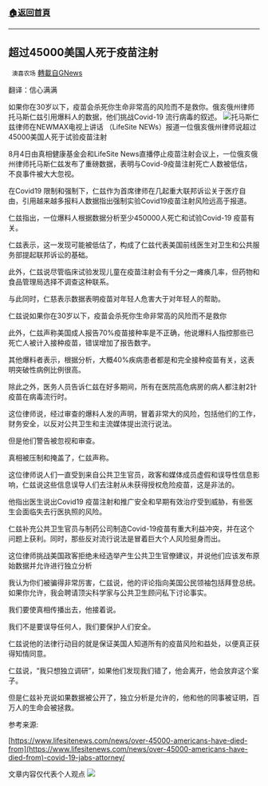 ###  [:house:返回首頁](https://github.com/ourhimalayas/txt)
---


## 超过45000美国人死于疫苗注射
` 澳喜农场` [轉載自GNews](https://gnews.org/zh-hans/1576249/)

翻译：信心满满

如果你在30岁以下，疫苗会杀死你生命非常高的风险而不是救你。俄亥俄州律师托马斯仁兹引用爆料人的数据，他们挑战Covid-19 流行病毒的叙述。
![](https://assets.gnews.org/wp-content/uploads/2021/10/Picture1-3.jpg)托马斯仁兹律师在NEWMAX电视上讲话
（LifeSite NEWs）报道一位俄亥俄州律师说超过45000美国人死于试验疫苗注射

8月4日由真相健康基金会和LifeSite News直播停止疫苗注射会议上，一位俄亥俄州律师托马斯仁兹发布了重磅数据，表明与Covid-9疫苗注射死亡人数被低估， 不良事件被大大忽视。

在Covid19 限制和强制下，仁兹作为首席律师在几起重大联邦诉讼关于医疗自由，引用越来越多报料人数据指出强制实验Covid19疫苗注射风险远高于报道。

仁兹指出，一位爆料人根据数据分析至少450000人死亡和试验Covid-19 疫苗有关。

仁兹表示，这一发现可能被低估了，构成了仁兹代表美国前线医生对卫生和公共服务部提起联邦诉讼的基础。

此外，仁兹说尽管临床试验发现儿童在疫苗注射会有千分之一瘫痪几率，但药物和食品管理局选择不调查这种联系。

与此同时，仁慈表示数据表明疫苗对年轻人危害大于对年轻人的帮助。

仁兹说如果你在30岁以下，疫苗会杀死你生命非常高的风险而不是救你

此外，仁兹声称美国成人报告70%疫苗接种率是不正确，他说爆料人指控那些已死亡人被计入接种疫苗，错误增加了报告数字。

其他爆料者表示，根据分析，大概40%疾病患者都是和完全接种疫苗有关，这表明突破性病例比例很高。

除此之外，医务人员告诉仁兹在好多期间，所有在医院高危病房的病人都注射2针疫苗在病毒流行时。

这位律师说，经过审查的爆料人发的声明，冒着非常大的风险，包括他们的工作，财务安全，以反对公共卫生和主流媒体提出流行说法。

但是他们警告被忽视和审查。

真相被压制和掩盖了，仁兹声称。

这位律师说人们一直受到来自公共卫生官员，政客和媒体成员虚假和误导性信息影响，仁兹说这些信息误导人们去注射从未获得授权危险疫苗，这是非法的。

他指出医生说出Covid19 疫苗注射和推广安全和早期有效治疗受到威胁，有些医生会面临失去行医执照的风险。

仁兹补充公共卫生官员与制药公司制造Covid-19疫苗有重大利益冲突，并在这个问题上获利。同时，那些反对流行说法是冒着巨大个人风险挺身而出。

这位律师挑战美国政客拒绝未经选举产生公共卫生官僚建议，并说他们应该发布原始数据并允许进行独立分析

我认为你们被骗得非常厉害，仁兹说，他的评论指向美国公民领袖包括拜登总统。 如果你允许，我会聘请顶尖科学家与公共卫生顾问私下讨论事实。

我们要使真相传播出去，他接着说。

我们不是要误导任何人，我们要保护人们安全。

仁兹说他的法律行动目的就是保证美国人知道所有的疫苗风险和益处，以便真正获得知情同意。

仁兹说，“我只想独立调研”，如果他们发现我们错了，他会离开，他会放弃这个案子。

但是仁兹补充说如果数据被公开了，独立分析是允许的，他和他的同事被证明，百万人的生命会被拯救。

参考来源:

[https://www.lifesitenews.com/news/over-45000-americans-have-died-from](https://www.lifesitenews.com/news/over-45000-americans-have-died-from)-covid-19-jabs-attorney/

文章内容仅代表个人观点
![](https://assets.gnews.org/wp-content/uploads/2021/10/澳喜图标2-1.jpg)

